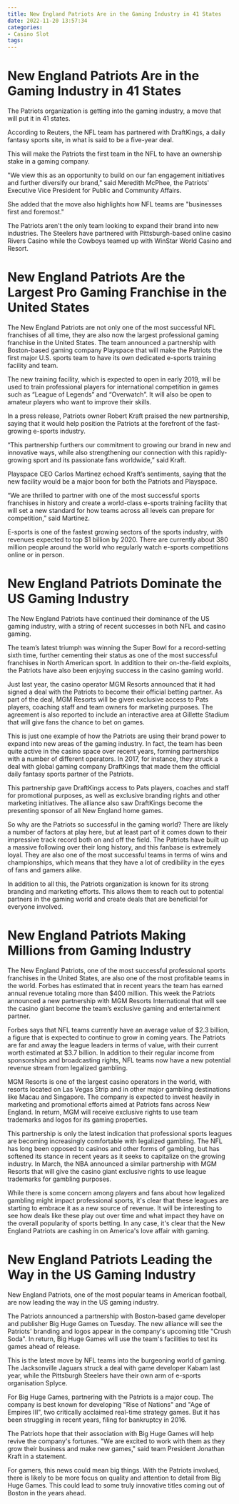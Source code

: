 ```yaml
---
title: New England Patriots Are in the Gaming Industry in 41 States
date: 2022-11-20 13:57:34
categories:
- Casino Slot
tags:
---
```



#  New England Patriots Are in the Gaming Industry in 41 States

The Patriots organization is getting into the gaming industry, a move that will put it in 41 states.

According to Reuters, the NFL team has partnered with DraftKings, a daily fantasy sports site, in what is said to be a five-year deal.

This will make the Patriots the first team in the NFL to have an ownership stake in a gaming company.

"We view this as an opportunity to build on our fan engagement initiatives and further diversify our brand," said Meredith McPhee, the Patriots' Executive Vice President for Public and Community Affairs.

She added that the move also highlights how NFL teams are "businesses first and foremost."

The Patriots aren't the only team looking to expand their brand into new industries. The Steelers have partnered with Pittsburgh-based online casino Rivers Casino while the Cowboys teamed up with WinStar World Casino and Resort.

#  New England Patriots Are the Largest Pro Gaming Franchise in the United States

The New England Patriots are not only one of the most successful NFL franchises of all time, they are also now the largest professional gaming franchise in the United States. The team announced a partnership with Boston-based gaming company Playspace that will make the Patriots the first major U.S. sports team to have its own dedicated e-sports training facility and team.

The new training facility, which is expected to open in early 2019, will be used to train professional players for international competition in games such as “League of Legends” and “Overwatch”. It will also be open to amateur players who want to improve their skills.

In a press release, Patriots owner Robert Kraft praised the new partnership, saying that it would help position the Patriots at the forefront of the fast-growing e-sports industry.

“This partnership furthers our commitment to growing our brand in new and innovative ways, while also strengthening our connection with this rapidly-growing sport and its passionate fans worldwide,” said Kraft.

Playspace CEO Carlos Martinez echoed Kraft’s sentiments, saying that the new facility would be a major boon for both the Patriots and Playspace.

“We are thrilled to partner with one of the most successful sports franchises in history and create a world-class e-sports training facility that will set a new standard for how teams across all levels can prepare for competition,” said Martinez.

E-sports is one of the fastest growing sectors of the sports industry, with revenues expected to top $1 billion by 2020. There are currently about 380 million people around the world who regularly watch e-sports competitions online or in person.

#  New England Patriots Dominate the US Gaming Industry

The New England Patriots have continued their dominance of the US gaming industry, with a string of recent successes in both NFL and casino gaming.

The team’s latest triumph was winning the Super Bowl for a record-setting sixth time, further cementing their status as one of the most successful franchises in North American sport. In addition to their on-the-field exploits, the Patriots have also been enjoying success in the casino gaming world.

Just last year, the casino operator MGM Resorts announced that it had signed a deal with the Patriots to become their official betting partner. As part of the deal, MGM Resorts will be given exclusive access to Pats players, coaching staff and team owners for marketing purposes. The agreement is also reported to include an interactive area at Gillette Stadium that will give fans the chance to bet on games.

This is just one example of how the Patriots are using their brand power to expand into new areas of the gaming industry. In fact, the team has been quite active in the casino space over recent years, forming partnerships with a number of different operators. In 2017, for instance, they struck a deal with global gaming company DraftKings that made them the official daily fantasy sports partner of the Patriots.

This partnership gave DraftKings access to Pats players, coaches and staff for promotional purposes, as well as exclusive branding rights and other marketing initiatives. The alliance also saw DraftKings become the presenting sponsor of all New England home games.

So why are the Patriots so successful in the gaming world? There are likely a number of factors at play here, but at least part of it comes down to their impressive track record both on and off the field. The Patriots have built up a massive following over their long history, and this fanbase is extremely loyal. They are also one of the most successful teams in terms of wins and championships, which means that they have a lot of credibility in the eyes of fans and gamers alike.

In addition to all this, the Patriots organization is known for its strong branding and marketing efforts. This allows them to reach out to potential partners in the gaming world and create deals that are beneficial for everyone involved.

#  New England Patriots Making Millions from Gaming Industry

The New England Patriots, one of the most successful professional sports franchises in the United States, are also one of the most profitable teams in the world. Forbes has estimated that in recent years the team has earned annual revenue totaling more than $400 million. This week the Patriots announced a new partnership with MGM Resorts International that will see the casino giant become the team’s exclusive gaming and entertainment partner.

Forbes says that NFL teams currently have an average value of $2.3 billion, a figure that is expected to continue to grow in coming years. The Patriots are far and away the league leaders in terms of value, with their current worth estimated at $3.7 billion. In addition to their regular income from sponsorships and broadcasting rights, NFL teams now have a new potential revenue stream from legalized gambling.

MGM Resorts is one of the largest casino operators in the world, with resorts located on Las Vegas Strip and in other major gambling destinations like Macau and Singapore. The company is expected to invest heavily in marketing and promotional efforts aimed at Patriots fans across New England. In return, MGM will receive exclusive rights to use team trademarks and logos for its gaming properties.

This partnership is only the latest indication that professional sports leagues are becoming increasingly comfortable with legalized gambling. The NFL has long been opposed to casinos and other forms of gambling, but has softened its stance in recent years as it seeks to capitalize on the growing industry. In March, the NBA announced a similar partnership with MGM Resorts that will give the casino giant exclusive rights to use league trademarks for gambling purposes.

While there is some concern among players and fans about how legalized gambling might impact professional sports, it's clear that these leagues are starting to embrace it as a new source of revenue. It will be interesting to see how deals like these play out over time and what impact they have on the overall popularity of sports betting. In any case, it's clear that the New England Patriots are cashing in on America's love affair with gaming.

#  New England Patriots Leading the Way in the US Gaming Industry

New England Patriots, one of the most popular teams in American football, are now leading the way in the US gaming industry.

The Patriots announced a partnership with Boston-based game developer and publisher Big Huge Games on Tuesday. The new alliance will see the Patriots' branding and logos appear in the company's upcoming title "Crush Soda". In return, Big Huge Games will use the team's facilities to test its games ahead of release.

This is the latest move by NFL teams into the burgeoning world of gaming. The Jacksonville Jaguars struck a deal with game developer Kabam last year, while the Pittsburgh Steelers have their own arm of e-sports organisation Splyce.

For Big Huge Games, partnering with the Patriots is a major coup. The company is best known for developing "Rise of Nations" and "Age of Empires III", two critically acclaimed real-time strategy games. But it has been struggling in recent years, filing for bankruptcy in 2016.

The Patriots hope that their association with Big Huge Games will help revive the company's fortunes. "We are excited to work with them as they grow their business and make new games," said team President Jonathan Kraft in a statement.

For gamers, this news could mean big things. With the Patriots involved, there is likely to be more focus on quality and attention to detail from Big Huge Games. This could lead to some truly innovative titles coming out of Boston in the years ahead.